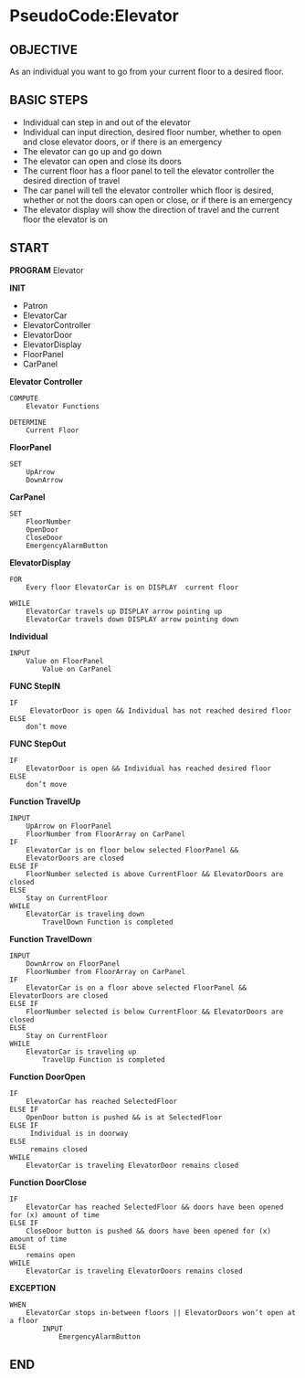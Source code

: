 # PseudoCode:Elevator

## OBJECTIVE
As an individual you want to go from your current floor to a desired floor.

## BASIC STEPS
- Individual can step in and out of the elevator
- Individual can input direction, desired floor number, whether to open and close elevator doors, or if there is an emergency
- The elevator can go up and go down
- The elevator can open and close its doors
- The current floor has a floor panel to tell the elevator controller the desired direction of travel
- The car panel will tell the elevator controller which floor is desired, whether or not the doors can open or close, or if there is an emergency
- The elevator display will show the direction of travel and the current floor the elevator is on

## START

**PROGRAM** Elevator 

**INIT**
- Patron
- ElevatorCar
- ElevatorController
- ElevatorDoor
- ElevatorDisplay
- FloorPanel
- CarPanel 

**Elevator Controller**
	
    COMPUTE
		Elevator Functions 
	
    DETERMINE
		Current Floor 

**FloorPanel**
	
    SET
		UpArrow 
		DownArrow

**CarPanel**
	
    SET
		FloorNumber 
		OpenDoor
		CloseDoor
		EmergencyAlarmButton

**ElevatorDisplay**
	
    FOR  
		Every floor ElevatorCar is on DISPLAY  current floor                               
 	
	WHILE
		ElevatorCar travels up DISPLAY arrow pointing up
		ElevatorCar travels down DISPLAY arrow pointing down

**Individual**
	
    INPUT
		Value on FloorPanel 
	       	Value on CarPanel

**FUNC StepIN**
	
    IF
		 ElevatorDoor is open && Individual has not reached desired floor
	ELSE
		don’t move

**FUNC StepOut**
	
    IF
		ElevatorDoor is open && Individual has reached desired floor
	ELSE 
		don’t move

**Function TravelUp**
	
    INPUT
		UpArrow on FloorPanel 
		FloorNumber from FloorArray on CarPanel
	IF
		ElevatorCar is on floor below selected FloorPanel &&
		ElevatorDoors are closed
	ELSE IF
		FloorNumber selected is above CurrentFloor && ElevatorDoors are closed
	ELSE
		Stay on CurrentFloor
	WHILE
		ElevatorCar is traveling down
			TravelDown Function is completed		

**Function TravelDown**
	
    INPUT	
		DownArrow on FloorPanel
		FloorNumber from FloorArray on CarPanel
	IF
		ElevatorCar is on a floor above selected FloorPanel && 	ElevatorDoors are closed
	ELSE IF
		FloorNumber selected is below CurrentFloor && ElevatorDoors are closed
	ELSE 
		Stay on CurrentFloor
	WHILE
		ElevatorCar is traveling up 
			TravelUp Function is completed

**Function DoorOpen** 
	
    IF
		ElevatorCar has reached SelectedFloor 
	ELSE IF 
		OpenDoor button is pushed && is at SelectedFloor 
	ELSE IF
		 Individual is in doorway
	ELSE
		 remains closed
	WHILE
		ElevatorCar is traveling ElevatorDoor remains closed

**Function DoorClose** 
	
    IF
		ElevatorCar has reached SelectedFloor && doors have been opened for (x) amount of time 
	ELSE IF
		CloseDoor button is pushed && doors have been opened for (x) amount of time
	ELSE
		remains open
	WHILE 
		ElevatorCar is traveling ElevatorDoors remains closed

**EXCEPTION**
	
    WHEN
		ElevatorCar stops in-between floors || ElevatorDoors won’t open	at a floor
			INPUT
				EmergencyAlarmButton

## END
